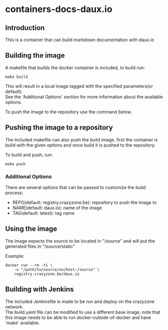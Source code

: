 # containers-docs-daux.io

## Introduction

This is a container that can build markdown documentation with daux.io

## Building the image

A makefile that builds the docker container is included, to build run:

```
make build
```

This will result in a local image tagged with the specified parameters(or default).  
See the 'Additional Options' section for more information about the available options.  

To push the image to the repository use the command below.  

## Pushing the image to a repository

The included makefile can also push the build image, first the container is build with the given options and once build it is pushed to the repository.

To build and push, run:

```
make push
```

### Additional Options

There are several options that can be passed to customize the build process:

- REPO(default: registry.crazyzone.be): repository to push the image to
- NAME(default: daux.io): name of the image
- TAG(default: latest): tag name


## Using the image


The image expects the source to be located in "/source" and will put the generated files in "/source/static"

Example:

```
docker run --rm -ti \
    -v "/path/to/source/on/host:/source" \
    registry.crazyzone.be/daux.io
```

## Building with Jenkins

The included Jenkinsfile is made to be run and deploy on the crazyzone network.  
The build.yaml file can be modified to use a different base image, note that this image needs to be able to run docker-outside-of-docker and have 'make' available.
